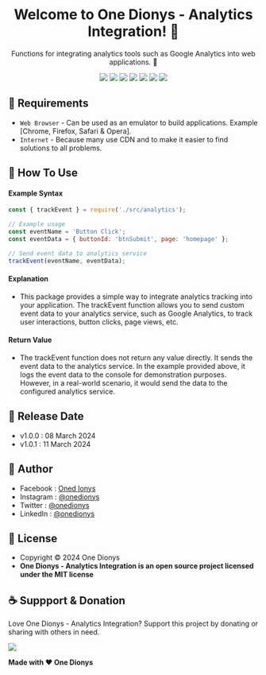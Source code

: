 <h1 align="center">Welcome to One Dionys - Analytics Integration! 👋 </h1>

<p align="center">Functions for integrating analytics tools such as Google Analytics into web applications. 💖 </p>

<p align="center">
<img src="https://img.shields.io/github/contributors/onedionys/onedionys-analytics-integration?style=flat-square">
<img src="https://img.shields.io/github/issues/onedionys/onedionys-analytics-integration?style=flat-square">
<img src="https://img.shields.io/github/stars/onedionys/onedionys-analytics-integration?style=flat-square"> 
<img src="https://img.shields.io/github/forks/onedionys/onedionys-analytics-integration?style=flat-square">
<img src="https://img.shields.io/github/last-commit/onedionys/onedionys-analytics-integration.svg?style=flat-square">
<img src="https://img.shields.io/github/languages/code-size/onedionys/onedionys-analytics-integration?style=flat-square">
<img src="https://img.shields.io/github/license/onedionys/onedionys-analytics-integration?style=flat-square">
</p>

## 💾 Requirements

* `Web Browser` - Can be used as an emulator to build applications. Example [Chrome, Firefox, Safari & Opera].
* `Internet` - Because many use CDN and to make it easier to find solutions to all problems.

## 🎯 How To Use

#### Example Syntax

```javascript
const { trackEvent } = require('./src/analytics');

// Example usage
const eventName = 'Button Click';
const eventData = { buttonId: 'btnSubmit', page: 'homepage' };

// Send event data to analytics service
trackEvent(eventName, eventData);
```

#### Explanation

* This package provides a simple way to integrate analytics tracking into your application. The trackEvent function allows you to send custom event data to your analytics service, such as Google Analytics, to track user interactions, button clicks, page views, etc.

#### Return Value

* The trackEvent function does not return any value directly. It sends the event data to the analytics service. In the example provided above, it logs the event data to the console for demonstration purposes. However, in a real-world scenario, it would send the data to the configured analytics service.

## 📆 Release Date

* v1.0.0 : 08 March 2024
* v1.0.1 : 11 March 2024

## 🧑 Author

* Facebook : <a href="https://www.facebook.com/theonedionys"> Oned Ionys</a>
* Instagram : <a href="https://www.instagram.com/onedionys/"> @onedionys</a>
* Twitter : <a href="https://twitter.com/onedionys"> @onedionys</a>
* LinkedIn :  <a href="https://www.linkedin.com/in/onedionys/"> @onedionys</a>

## 📝 License

* Copyright © 2024 One Dionys
* **One Dionys - Analytics Integration is an open source project licensed under the MIT license**

## ☕️ Suppport & Donation

Love One Dionys - Analytics Integration? Support this project by donating or sharing with others in need.

<a href="https://www.buymeacoffee.com/onedionys"><img src="https://img.shields.io/badge/Buy_Me_A_Coffee-FFDD00?style=for-the-badge&logo=buy-me-a-coffee&logoColor=black"/> </a>

**Made with ❤️ One Dionys**

